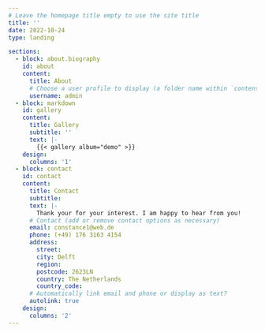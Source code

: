```yaml
---
# Leave the homepage title empty to use the site title
title: ''
date: 2022-10-24
type: landing

sections:
  - block: about.biography
    id: about
    content:
      title: About
      # Choose a user profile to display (a folder name within `content/authors/`)
      username: admin
  - block: markdown
    id: gallery
    content:
      title: Gallery
      subtitle: ''
      text: |-
        {{< gallery album="demo" >}}
    design:
      columns: '1'
  - block: contact
    id: contact
    content:
      title: Contact
      subtitle:
      text: |-
        Thank your for your interest. I am happy to hear from you!
      # Contact (add or remove contact options as necessary)
      email: constance1@web.de
      phone: (+49) 176 3163 4154
      address:
        street:
        city: Delft
        region:
        postcode: 2623LN
        country: The Netherlands
        country_code:
      # Automatically link email and phone or display as text?
      autolink: true
    design:
      columns: '2'
---
```

